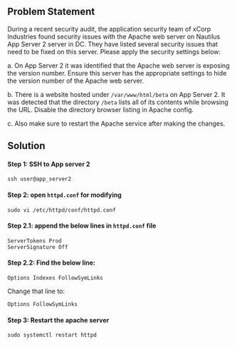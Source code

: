 ## Problem Statement

During a recent security audit, the application security team of xCorp Industries found security issues with the Apache web server on Nautilus App Server 2 server in DC. They have listed several security issues that need to be fixed on this server. Please apply the security settings below:

a. On App Server 2 it was identified that the Apache web server is exposing the version number. Ensure this server has the appropriate settings to hide the version number of the Apache web server.

b. There is a website hosted under `/var/www/html/beta` on App Server 2. It was detected that the directory `/beta` lists all of its contents while browsing the URL. Disable the directory browser listing in Apache config.

c. Also make sure to restart the Apache service after making the changes.

## Solution
#### Step 1: SSH to App server 2
```
ssh user@app_server2
```

#### Step 2: open `httpd.conf` for modifying

```
sudo vi /etc/httpd/conf/httpd.conf
```

#### Step 2.1: append the below lines in `httpd.conf` file

```
ServerTokens Prod
ServerSignature Off 
```

#### Step 2.2: Find the below line: 
```
Options Indexes FollowSymLinks
```

Change that line to: 
```
Options FollowSymLinks
```

#### Step 3: Restart the apache server

```
sudo systemctl restart httpd
```
